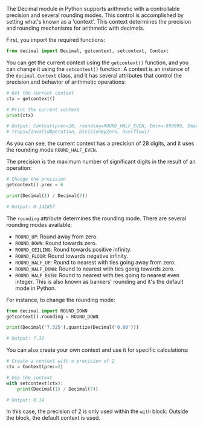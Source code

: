 The Decimal module in Python supports arithmetic with a controllable precision and several rounding modes. This control is accomplished by setting what's known as a 'context'. This context determines the precision and rounding mechanisms for arithmetic with decimals.

First, you import the required functions:

```python
from decimal import Decimal, getcontext, setcontext, Context
```

You can get the current context using the `getcontext()` function, and you can change it using the `setcontext()` function. A context is an instance of the `decimal.Context` class, and it has several attributes that control the precision and behavior of arithmetic operations:

```python
# Get the current context
ctx = getcontext()

# Print the current context
print(ctx)

# Output: Context(prec=28, rounding=ROUND_HALF_EVEN, Emin=-999999, Emax=999999, capitals=1, clamp=0, flags=[], 
# traps=[InvalidOperation, DivisionByZero, Overflow])
```

As you can see, the current context has a precision of 28 digits, and it uses the rounding mode `ROUND_HALF_EVEN`.

The precision is the maximum number of significant digits in the result of an operation:

```python
# Change the precision
getcontext().prec = 6

print(Decimal(1) / Decimal(7))

# Output: 0.142857
```

The `rounding` attribute determines the rounding mode. There are several rounding modes available:

- `ROUND_UP`: Round away from zero.
- `ROUND_DOWN`: Round towards zero.
- `ROUND_CEILING`: Round towards positive infinity.
- `ROUND_FLOOR`: Round towards negative infinity.
- `ROUND_HALF_UP`: Round to nearest with ties going away from zero.
- `ROUND_HALF_DOWN`: Round to nearest with ties going towards zero.
- `ROUND_HALF_EVEN`: Round to nearest with ties going to nearest even integer. This is also known as bankers' rounding and it's the default mode in Python.

For instance, to change the rounding mode:

```python
from decimal import ROUND_DOWN
getcontext().rounding = ROUND_DOWN

print(Decimal('7.325').quantize(Decimal('0.00')))

# Output: 7.32
```

You can also create your own context and use it for specific calculations:

```python
# Create a context with a precision of 2
ctx = Context(prec=2)

# Use the context
with setcontext(ctx):
    print(Decimal(1) / Decimal(7))

# Output: 0.14
```

In this case, the precision of 2 is only used within the `with` block. Outside the block, the default context is used.